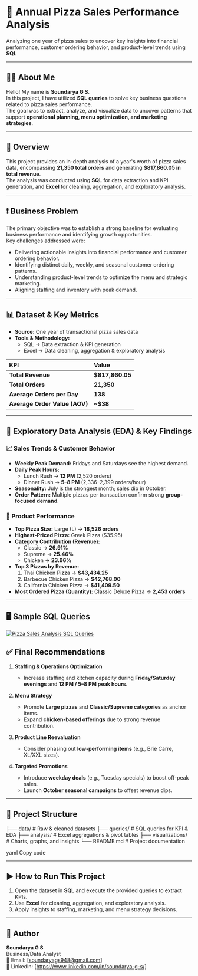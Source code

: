 # 🍕 Annual Pizza Sales Performance Analysis

Analyzing one year of pizza sales to uncover key insights into financial performance, customer ordering behavior, and product-level trends using **SQL** 

---

## 👩‍💻 About Me

Hello! My name is **Soundarya G S**.  
In this project, I have utilized **SQL queries** to solve key business questions related to pizza sales performance.  
The goal was to extract, analyze, and visualize data to uncover patterns that support **operational planning, menu optimization, and marketing strategies**.

---

## 🔎 Overview
This project provides an in-depth analysis of a year's worth of pizza sales data, encompassing **21,350 total orders** and generating **$817,860.05 in total revenue**.  
The analysis was conducted using **SQL** for data extraction and KPI generation, and **Excel** for cleaning, aggregation, and exploratory analysis.

---

## ❗ Business Problem
The primary objective was to establish a strong baseline for evaluating business performance and identifying growth opportunities.  
Key challenges addressed were:
- Delivering actionable insights into financial performance and customer ordering behavior.  
- Identifying distinct daily, weekly, and seasonal customer ordering patterns.  
- Understanding product-level trends to optimize the menu and strategic marketing.  
- Aligning staffing and inventory with peak demand.  

---

## 📊 Dataset & Key Metrics

- **Source:** One year of transactional pizza sales data  
- **Tools & Methodology:**  
  - SQL → Data extraction & KPI generation  
  - Excel → Data cleaning, aggregation & exploratory analysis  

| KPI | Value |
| :--- | :--- |
| **Total Revenue** | **$817,860.05** |
| **Total Orders** | **21,350** |
| **Average Orders per Day** | **138** |
| **Average Order Value (AOV)** | **~$38** |

---

## 🔬 Exploratory Data Analysis (EDA) & Key Findings

### 📈 Sales Trends & Customer Behavior
- **Weekly Peak Demand:** Fridays and Saturdays see the highest demand.  
- **Daily Peak Hours:**  
  - Lunch Rush → **12 PM** (2,520 orders)  
  - Dinner Rush → **5–8 PM** (2,336–2,399 orders/hour)  
- **Seasonality:** July is the strongest month; sales dip in October.  
- **Order Pattern:** Multiple pizzas per transaction confirm strong **group-focused demand**.  

### 🍕 Product Performance
- **Top Pizza Size:** Large (L) → **18,526 orders**  
- **Highest-Priced Pizza:** Greek Pizza ($35.95)  
- **Category Contribution (Revenue):**  
  - Classic → **26.91%**  
  - Supreme → **25.46%**  
  - Chicken → **23.96%**  
- **Top 3 Pizzas by Revenue:**  
  1. Thai Chicken Pizza → **$43,434.25**  
  2. Barbecue Chicken Pizza → **$42,768.00**  
  3. California Chicken Pizza → **$41,409.50**  
- **Most Ordered Pizza (Quantity):** Classic Deluxe Pizza → **2,453 orders**

---

## 🖥️ Sample SQL Queries

[![Pizza Sales Analysis SQL Queries](pizza_sql_queries.png)](https://github.com/SOUNDARYA-GS/pizza_sales_analysis_sql/blob/main/pizza_sales_analysis.pdf)

## ✅ Final Recommendations

1. **Staffing & Operations Optimization**  
   - Increase staffing and kitchen capacity during **Friday/Saturday evenings** and **12 PM / 5–8 PM peak hours**.  

2. **Menu Strategy**  
   - Promote **Large pizzas** and **Classic/Supreme categories** as anchor items.  
   - Expand **chicken-based offerings** due to strong revenue contribution.  

3. **Product Line Reevaluation**  
   - Consider phasing out **low-performing items** (e.g., Brie Carre, XL/XXL sizes).  

4. **Targeted Promotions**  
   - Introduce **weekday deals** (e.g., Tuesday specials) to boost off-peak sales.  
   - Launch **October seasonal campaigns** to offset revenue dips.  

---

## 📂 Project Structure

├── data/ # Raw & cleaned datasets
├── queries/ # SQL queries for KPI & EDA
├── analysis/ # Excel aggregations & pivot tables
├── visualizations/ # Charts, graphs, and insights
└── README.md # Project documentation

yaml
Copy code

---

## ▶ How to Run This Project

1. Open the dataset in **SQL** and execute the provided queries to extract KPIs.  
2. Use **Excel** for cleaning, aggregation, and exploratory analysis.   
3. Apply insights to staffing, marketing, and menu strategy decisions.  

---

## 📌 Author
**Soundarya G S**  
Business/Data Analyst  
📧 Email: [soundaryags948@gmail.com]  
🔗 LinkedIn: [https://www.linkedin.com/in/soundarya-g-s/]




